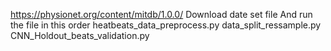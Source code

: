 https://physionet.org/content/mitdb/1.0.0/
Download date set file 
And run the file in this order 
heatbeats_data_preprocess.py
data_split_ressample.py
CNN_Holdout_beats_validation.py
